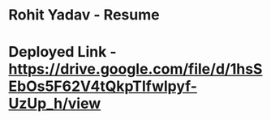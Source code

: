 #  Rohit Yadav - Resume
#  Deployed Link -  https://drive.google.com/file/d/1hsSEbOs5F62V4tQkpTIfwlpyf-UzUp_h/view

